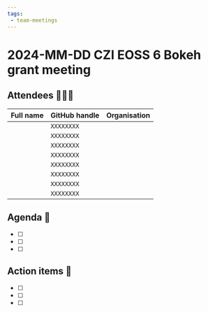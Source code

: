 ```yaml
---
tags:
 - team-meetings
---
```

# 2024-MM-DD CZI EOSS 6 Bokeh grant meeting

## Attendees 🙋🏽‍♀️

| Full name              | GitHub handle    | Organisation  |
|------------------------|------------------|---------------|
|                        | `XXXXXXXX`       |               |
|                        | `XXXXXXXX`       |               |
|                        | `XXXXXXXX`       |               |
|                        | `XXXXXXXX`       |               |
|                        | `XXXXXXXX`       |               |
|                        | `XXXXXXXX`       |               |
|                        | `XXXXXXXX`       |               |
|                        | `XXXXXXXX`       |               |

## Agenda 📝

- [ ]
- [ ]
- [ ]

## Action items 🔖

- [ ]
- [ ]
- [ ]